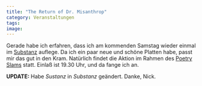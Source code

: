 ```yaml
---
title: "The Return of Dr. Misanthrop"
category: Veranstaltungen
tags: 
image: 
---
```


Gerade habe ich erfahren, dass ich am kommenden Samstag wieder einmal im [Substanz](http://www.substanz-muenchen.de/) auflege. Da ich ein paar neue und schöne Platten habe, passt mir das gut in den Kram. Natürlich findet die Aktion im Rahmen des [Poetry Slams](http://de.wikipedia.org/wiki/Poetry_Slam) statt. Einlaß ist 19.30 Uhr, und da fange ich an.  

  

**UPDATE:** Habe *Sustanz* in *Substanz* geändert. Danke, Nick.